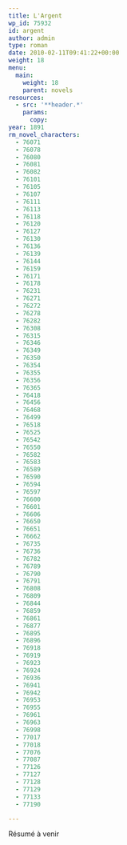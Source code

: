```yaml
---
title: L'Argent
wp_id: 75932
id: argent
author: admin
type: roman
date: 2010-02-11T09:41:22+00:00
weight: 18
menu:
  main:
    weight: 18
    parent: novels
resources:
  - src: '**header.*'
    params:
      copy:
year: 1891
rm_novel_characters:
  - 76071
  - 76078
  - 76080
  - 76081
  - 76082
  - 76101
  - 76105
  - 76107
  - 76111
  - 76113
  - 76118
  - 76120
  - 76127
  - 76130
  - 76136
  - 76139
  - 76144
  - 76159
  - 76171
  - 76178
  - 76231
  - 76271
  - 76272
  - 76278
  - 76282
  - 76308
  - 76315
  - 76346
  - 76349
  - 76350
  - 76354
  - 76355
  - 76356
  - 76365
  - 76418
  - 76456
  - 76468
  - 76499
  - 76518
  - 76525
  - 76542
  - 76550
  - 76582
  - 76583
  - 76589
  - 76590
  - 76594
  - 76597
  - 76600
  - 76601
  - 76606
  - 76650
  - 76651
  - 76662
  - 76735
  - 76736
  - 76782
  - 76789
  - 76790
  - 76791
  - 76808
  - 76809
  - 76844
  - 76859
  - 76861
  - 76877
  - 76895
  - 76896
  - 76918
  - 76919
  - 76923
  - 76924
  - 76936
  - 76941
  - 76942
  - 76953
  - 76955
  - 76961
  - 76963
  - 76998
  - 77017
  - 77018
  - 77076
  - 77087
  - 77126
  - 77127
  - 77128
  - 77129
  - 77133
  - 77190

---
```

Résumé à venir